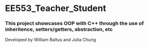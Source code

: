 # EE553_Teacher_Student  

<h3> This project showcases OOP with C++ through the use of inheritence, setters/getters, abstraction, etc  </h3>



Developed by William Baltus and Julia Chung
